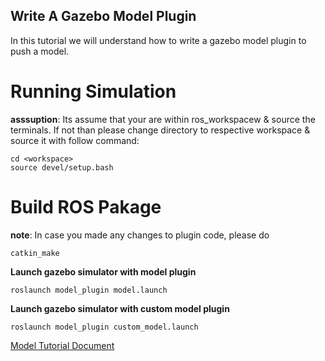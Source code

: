 ## Write A Gazebo Model Plugin
In this tutorial we will understand how to write a gazebo model plugin to push a model.


# Running Simulation <br />
**asssuption**: Its assume that your are within ros_workspacew & source the terminals. If not than please change directory to respective workspace & source it with follow command:
```
cd <workspace>
source devel/setup.bash
```

# Build ROS Pakage <br />
**note**: In case you made any changes to plugin code, please do
```
catkin_make
```

**Launch gazebo simulator with model plugin**
```
roslaunch model_plugin model.launch
```

**Launch gazebo simulator with custom model plugin**
```
roslaunch model_plugin custom_model.launch
```


[Model Tutorial Document](https://sites.google.com/view/gazebo-plugin-tutorials/5-write-a-model-plugin)
